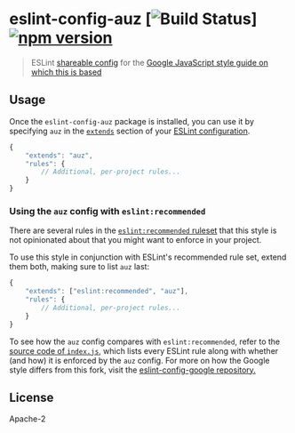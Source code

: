 # eslint-config-auz [![Build Status](https://travis-ci.org/auzmartist/eslint-config-auz.svg?branch=master)] [![npm version](https://badge.fury.io/js/eslint-config-auz.svg)](https://badge.fury.io/js/eslint-config-auz)

> ESLint [shareable config](http://eslint.org/docs/developer-guide/shareable-configs.html) for the [Google JavaScript style guide on which this is based](https://google.github.io/styleguide/jsguide.html)

## Usage

Once the `eslint-config-auz` package is installed, you can use it by specifying `auz` in the [`extends`](http://eslint.org/docs/user-guide/configuring#extending-configuration-files) section of your [ESLint configuration](http://eslint.org/docs/user-guide/configuring).

```js
{
	"extends": "auz",
	"rules": {
		// Additional, per-project rules...
	}
}
```

### Using the `auz` config with `eslint:recommended`

There are several rules in the [`eslint:recommended` ruleset](http://eslint.org/docs/rules/) that this style is not opinionated about that you might want to enforce in your project.

To use this style in conjunction with ESLint's recommended rule set, extend them both, making sure to list `auz` last:

```js
{
	"extends": ["eslint:recommended", "auz"],
	"rules": {
		// Additional, per-project rules...
	}
}
```

To see how the `auz` config compares with `eslint:recommended`, refer to the [source code of `index.js`](https://github.com/auzmartist/eslint-config-auz/blob/master/index.js), which lists every ESLint rule along with whether (and how) it is enforced by the `auz` config. For more on how the Google style differs from this fork, visit the [eslint-config-google repository.](https://github.com/google/eslint-config-google/)


## License

Apache-2
